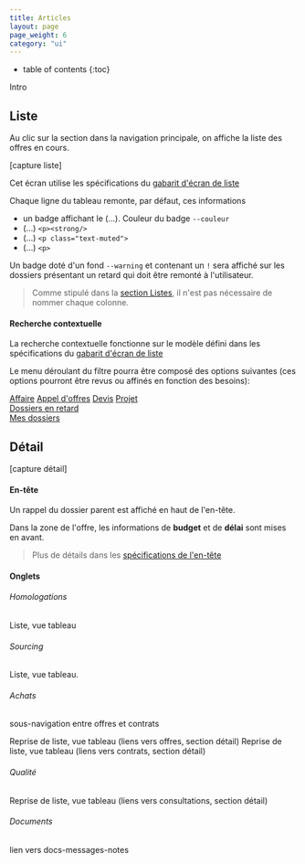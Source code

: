 ```yaml
---
title: Articles
layout: page
page_weight: 6
category: "ui"
---
```

* table of contents
{:toc}

Intro

## Liste ##

Au clic sur la section dans la navigation principale, on affiche la liste des offres en cours.

[capture liste]

Cet écran utilise les spécifications du [gabarit d'écran de liste](gabarits.listes.html)

Chaque ligne du tableau remonte, par défaut, ces informations
- un badge affichant le (…). Couleur du badge `--couleur`
- (…) `<p><strong/>`
- (…) `<p class="text-muted">`
- (…) `<p>`

Un badge doté d'un fond `--warning` et contenant un `!` sera affiché sur les dossiers présentant un retard qui doit être remonté à l'utilisateur.

> Comme stipulé dans la [section Listes](gabarits.listes.html), il n'est pas nécessaire de nommer chaque colonne.

#### Recherche contextuelle ####
La recherche contextuelle fonctionne sur le modèle défini dans les spécifications du [gabarit d'écran de liste](gabarits.listes.html#zone-de-recherchefiltrage-et-actions-principales)

Le menu déroulant du filtre pourra être composé des options suivantes (ces options pourront être revus ou affinés en fonction des besoins):

<div class="dropdown-menu" style="position: static;display: block; float: none; margin-bottom: 1rem;">
  <a class="dropdown-item" href="#">Affaire</a>
  <a class="dropdown-item" href="#">Appel d'offres</a>
  <a class="dropdown-item" href="#">Devis</a>
  <a class="dropdown-item" href="#">Projet</a>
  <div class="dropdown-divider"></div>
  <a class="dropdown-item" href="#">Dossiers en retard</a>
    <div class="dropdown-divider"></div>
  <a class="dropdown-item" href="#">Mes dossiers</a>
</div>

## Détail ##

[capture détail]

#### En-tête ####

Un rappel du dossier parent est affiché en haut de l'en-tête.

Dans la zone de l'offre, les informations de **budget** et de **délai** sont mises en avant.

> Plus de détails dans les [spécifications de l'en-tête](gabarits.details#en-tête.html)


#### Onglets ####

###### Homologations ######

Liste, vue tableau

###### Sourcing ######

Liste, vue tableau.

###### Achats ######

sous-navigation entre offres et contrats

Reprise de liste, vue tableau (liens vers offres, section détail)
Reprise de liste, vue tableau (liens vers contrats, section détail)

###### Qualité ######

Reprise de liste, vue tableau (liens vers consultations, section détail)

###### Documents ######

lien vers docs-messages-notes
	
